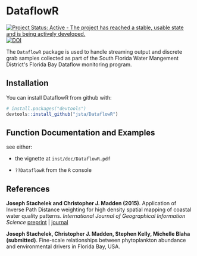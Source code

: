 
<!-- README.md is generated from README.Rmd. Please edit that file -->
DataflowR
=========

[![Project Status: Active - The project has reached a stable, usable state and is being actively developed.](http://www.repostatus.org/badges/latest/active.svg)](http://www.repostatus.org/#active) [![DOI](https://zenodo.org/badge/81863152.svg)](https://zenodo.org/badge/latestdoi/81863152)

The `DataflowR` package is used to handle streaming output and discrete grab samples collected as part of the South Florida Water Mangement District's Florida Bay Dataflow monitoring program.

Installation
------------

You can install DataflowR from github with:

``` r
# install.packages("devtools")
devtools::install_github("jsta/DataflowR")
```

Function Documentation and Examples
-----------------------------------

see either:

-   the vignette at `inst/doc/DataflowR.pdf`

-   `??DataflowR` from the `R` console

References
----------

**Joseph Stachelek and Christopher J. Madden (2015)**. Application of Inverse Path Distance weighting for high density spatial mapping of coastal water quality patterns. *International Journal of Geographical Information Science* [preprint](http://jsta.github.io/public/stachmadden2015am.pdf) | [journal](http://dx.doi.org/10.1080/13658816.2015.1018833)

**Joseph Stachelek, Christopher J. Madden, Stephen Kelly, Michelle Blaha (submitted)**. Fine-scale relationships between phytoplankton abundance and environmental drivers in Florida Bay, USA.

